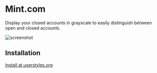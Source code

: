 Mint.com
========

Display your closed accounts in grayscale to easily distinguish between open and closed accounts.

![screenshot](https://github.com/jasonkarns/userstyles/raw/master/mint.com/screenshot.png)

Installation
------------

[Install at userstyles.org](http://userstyles.org/styles/65643)
